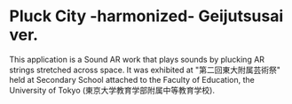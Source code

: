 # Pluck City -harmonized- Geijutsusai ver.
This application is a Sound AR work that plays sounds by plucking AR strings stretched across space. It was exhibited at "第二回東大附属芸術祭" held at Secondary School attached to the Faculty of Education, the University of Tokyo (東京大学教育学部附属中等教育学校).
